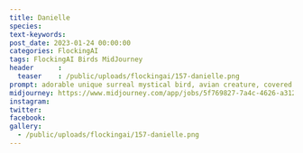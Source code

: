 ```yaml
---
title: Danielle
species: 
text-keywords: 
post_date: 2023-01-24 00:00:00
categories: FlockingAI
tags: FlockingAI Birds MidJourney 
header      :
  teaser    : /public/uploads/flockingai/157-danielle.png
prompt: adorable unique surreal mystical bird, avian creature, covered in sequins, sparkling, shimmering, ethereal, magical, ✨✨✨, intricate, ornate, hypermaximalist, hyperdetailed, stunningly beautiful digital illustration, by Naoto Hattori, by Audrey Kawasaki, by Victo Ngai, by Amy Sol, by Studio Ghibli, by Ravynne Phelan, by Gustav Klimt, by James R. Eads, on a white background
midjourney: https://www.midjourney.com/app/jobs/5f769827-7a4c-4626-a312-71391ec67a5c
instagram: 
twitter: 
facebook: 
gallery: 
  - /public/uploads/flockingai/157-danielle.png
---
```


